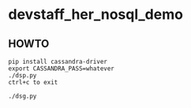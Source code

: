 # devstaff_her_nosql_demo

## HOWTO ##
```
pip install cassandra-driver
export CASSANDRA_PASS=whatever
./dsp.py
ctrl+c to exit

./dsg.py
```

